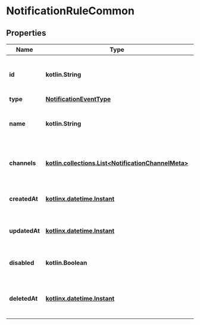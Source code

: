 
# NotificationRuleCommon

## Properties
| Name | Type | Description | Notes |
| ------------ | ------------- | ------------- | ------------- |
| **id** | **kotlin.String** | A unique identifier for the notification rule. |  |
| **type** | [**NotificationEventType**](NotificationEventType.md) |  |  |
| **name** | **kotlin.String** | The user friendly name of the notification rule. |  |
| **channels** | [**kotlin.collections.List&lt;NotificationChannelMeta&gt;**](NotificationChannelMeta.md) | List of notification channels the rule applies to. |  |
| **createdAt** | [**kotlinx.datetime.Instant**](kotlinx.datetime.Instant.md) | Timestamp when the rule was created. |  |
| **updatedAt** | [**kotlinx.datetime.Instant**](kotlinx.datetime.Instant.md) | Timestamp when the rule was modified. |  |
| **disabled** | **kotlin.Boolean** | Whether the rule is disabled or not. |  |
| **deletedAt** | [**kotlinx.datetime.Instant**](kotlinx.datetime.Instant.md) | Timestamp when the channel was deleted. |  [optional] |



